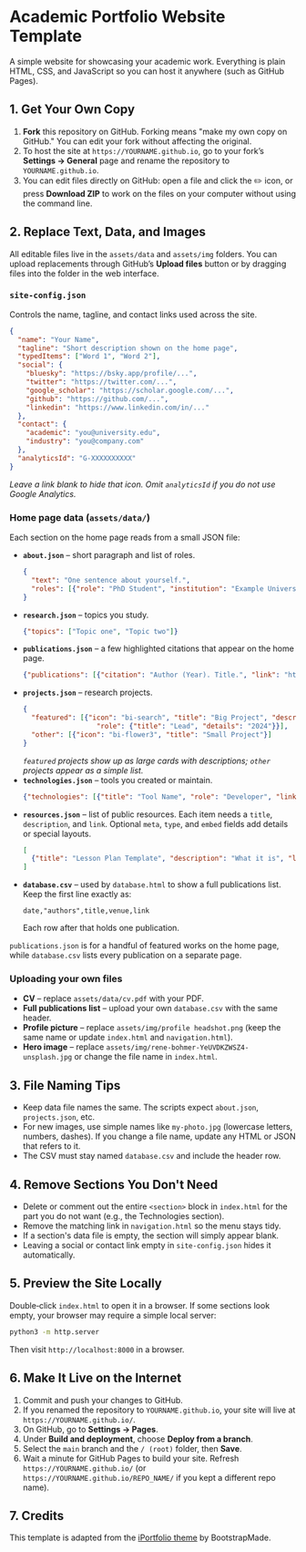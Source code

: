 # Academic Portfolio Website Template

A simple website for showcasing your academic work. Everything is plain HTML, CSS, and JavaScript so you can host it anywhere (such as GitHub Pages).

## 1. Get Your Own Copy

1. **Fork** this repository on GitHub. Forking means "make my own copy on GitHub." You can edit your fork without affecting the original.
2. To host the site at `https://YOURNAME.github.io`, go to your fork’s **Settings → General** page and rename the repository to `YOURNAME.github.io`.
3. You can edit files directly on GitHub: open a file and click the ✏️ icon, or press **Download ZIP** to work on the files on your computer without using the command line.

## 2. Replace Text, Data, and Images

All editable files live in the `assets/data` and `assets/img` folders.
You can upload replacements through GitHub’s **Upload files** button or by dragging files into the folder in the web interface.

### `site-config.json`
Controls the name, tagline, and contact links used across the site.
```json
{
  "name": "Your Name",
  "tagline": "Short description shown on the home page",
  "typedItems": ["Word 1", "Word 2"],
  "social": {
    "bluesky": "https://bsky.app/profile/...",
    "twitter": "https://twitter.com/...",
    "google_scholar": "https://scholar.google.com/...",
    "github": "https://github.com/...",
    "linkedin": "https://www.linkedin.com/in/..."
  },
  "contact": {
    "academic": "you@university.edu",
    "industry": "you@company.com"
  },
  "analyticsId": "G-XXXXXXXXXX"
}
```
*Leave a link blank to hide that icon. Omit `analyticsId` if you do not use Google Analytics.*

### Home page data (`assets/data/`)
Each section on the home page reads from a small JSON file:
- **`about.json`** – short paragraph and list of roles.
  ```json
  {
    "text": "One sentence about yourself.",
    "roles": [{"role": "PhD Student", "institution": "Example University"}]
  }
  ```
- **`research.json`** – topics you study.
  ```json
  {"topics": ["Topic one", "Topic two"]}
  ```
- **`publications.json`** – a few highlighted citations that appear on the home page.
  ```json
  {"publications": [{"citation": "Author (Year). Title.", "link": "https://example.com"}]}
  ```
- **`projects.json`** – research projects.
  ```json
  {
    "featured": [{"icon": "bi-search", "title": "Big Project", "description": "Short blurb.",
                    "role": {"title": "Lead", "details": "2024"}}],
    "other": [{"icon": "bi-flower3", "title": "Small Project"}]
  }
  ```
  *`featured` projects show up as large cards with descriptions; `other` projects appear as a simple list.*
- **`technologies.json`** – tools you created or maintain.
  ```json
  {"technologies": [{"title": "Tool Name", "role": "Developer", "link": "https://example.com"}]}
  ```
- **`resources.json`** – list of public resources. Each item needs a `title`, `description`, and `link`. Optional `meta`, `type`, and `embed` fields add details or special layouts.
  ```json
  [
    {"title": "Lesson Plan Template", "description": "What it is", "link": "https://example.com"}
  ]
  ```
- **`database.csv`** – used by `database.html` to show a full publications list. Keep the first line exactly as:
  ```csv
  date,"authors",title,venue,link
  ```
  Each row after that holds one publication.

`publications.json` is for a handful of featured works on the home page, while `database.csv` lists every publication on a separate page.

### Uploading your own files
- **CV** – replace `assets/data/cv.pdf` with your PDF.
- **Full publications list** – upload your own `database.csv` with the same header.
- **Profile picture** – replace `assets/img/profile headshot.png` (keep the same name or update `index.html` and `navigation.html`).
- **Hero image** – replace `assets/img/rene-bohmer-YeUVDKZWSZ4-unsplash.jpg` or change the file name in `index.html`.

## 3. File Naming Tips
- Keep data file names the same. The scripts expect `about.json`, `projects.json`, etc.
- For new images, use simple names like `my-photo.jpg` (lowercase letters, numbers, dashes). If you change a file name, update any HTML or JSON that refers to it.
- The CSV must stay named `database.csv` and include the header row.

## 4. Remove Sections You Don't Need
- Delete or comment out the entire `<section>` block in `index.html` for the part you do not want (e.g., the Technologies section).
- Remove the matching link in `navigation.html` so the menu stays tidy.
- If a section's data file is empty, the section will simply appear blank.
- Leaving a social or contact link empty in `site-config.json` hides it automatically.

## 5. Preview the Site Locally
Double‑click `index.html` to open it in a browser. If some sections look empty, your browser may require a simple local server:
```bash
python3 -m http.server
```
Then visit `http://localhost:8000` in a browser.

## 6. Make It Live on the Internet
1. Commit and push your changes to GitHub.
2. If you renamed the repository to `YOURNAME.github.io`, your site will live at `https://YOURNAME.github.io/`.
3. On GitHub, go to **Settings → Pages**.
4. Under **Build and deployment**, choose **Deploy from a branch**.
5. Select the `main` branch and the `/ (root)` folder, then **Save**.
6. Wait a minute for GitHub Pages to build your site. Refresh `https://YOURNAME.github.io/` (or `https://YOURNAME.github.io/REPO_NAME/` if you kept a different repo name).

## 7. Credits
This template is adapted from the [iPortfolio theme](https://bootstrapmade.com/iportfolio-bootstrap-portfolio-websites-template/) by BootstrapMade.

